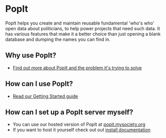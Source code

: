# PopIt

PopIt helps you create and maintain reusable fundamental 'who's who' open data about politicians, to help power projects that need such data. It has various features that make it a better choice than just opening a blank database and dumping the names you can find in.

## Why use PopIt?

- [Find out more about PopIt and the problem it's trying to solve](http://popit.poplus.org/about/)

## How can I use PopIt?

- [Read our Getting Started guide](http://popit.poplus.org/docs/getting-started/)

## How can I set up a PopIt server myself?

- You can use our hosted version of PopIt at [popit.mysociety.org](http://popit.mysociety.org/instances/new)
- If you want to host it yourself check out out [install documentation](http://popit.poplus.org/docs/install/)
